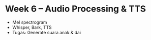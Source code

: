 # Week 6 – Audio Processing & TTS

- Mel spectrogram
- Whisper, Bark, TTS
- Tugas: Generate suara anak & dai